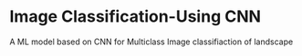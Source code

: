 # Image Classification-Using CNN
A ML model based on CNN for Multiclass Image classifiaction of landscape
